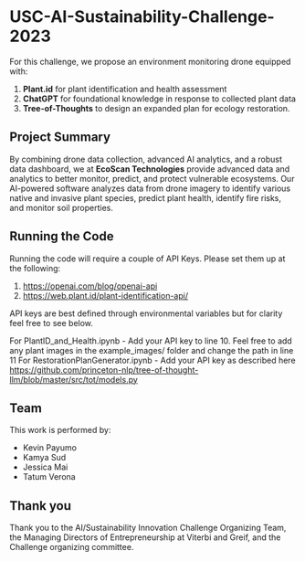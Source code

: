 # USC-AI-Sustainability-Challenge-2023

For this challenge, we propose an environment monitoring drone equipped with:
1. **Plant.id** for plant identification and health assessment
2. **ChatGPT** for foundational knowledge in response to collected plant data
3. **Tree-of-Thoughts** to design an expanded plan for ecology restoration.

## Project Summary
By combining drone data collection, advanced AI analytics, and a robust data dashboard, we at **EcoScan Technologies** provide advanced data and analytics to better monitor, predict, and protect vulnerable ecosystems. Our AI-powered software analyzes data from drone imagery to identify various native and invasive plant species, predict plant health, identify fire risks, and monitor soil properties.

## Running the Code
Running the code will require a couple of API Keys. Please set them up at the following:
1. https://openai.com/blog/openai-api
2. https://web.plant.id/plant-identification-api/

API keys are best defined through environmental variables but for clarity feel free to see below. 

For PlantID_and_Health.ipynb - Add your API key to line 10. Feel free to add any plant images in the example_images/ folder and change the path in line 11
For RestorationPlanGenerator.ipynb - Add your API key as described here https://github.com/princeton-nlp/tree-of-thought-llm/blob/master/src/tot/models.py

## Team
This work is performed by:
- Kevin Payumo
- Kamya Sud
- Jessica Mai
- Tatum Verona

## Thank you
Thank you to the AI/Sustainability Innovation Challenge Organizing Team, the Managing Directors of Entrepreneurship at Viterbi and Greif, and the Challenge organizing committee.
